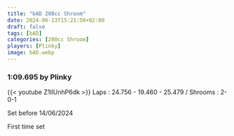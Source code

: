 ```yaml
---
title: "bAD 200cc Shroom"
date: 2024-06-13T15:21:58+02:00
draft: false
tags: [bAD]
categories: [200cc Shroom]
players: [Plinky]
image: bAD.webp
---
```

### 1:09.695 by Plinky

{{< youtube Z1lIUnhP6dk >}}
Laps : 24.756 - 19.460 - 25.479 /
Shrooms : 2-0-1

Set before 14/06/2024

First time set